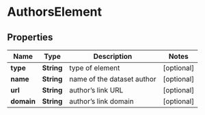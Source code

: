 # AuthorsElement


## Properties

| Name | Type | Description | Notes |
|------------ | ------------- | ------------- | -------------|
**type** | **String** | type of element |[optional]|
**name** | **String** | name of the dataset author |[optional]|
**url** | **String** | author’s link URL |[optional]|
**domain** | **String** | author’s link domain |[optional]|